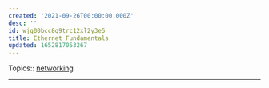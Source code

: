 ```yaml
---
created: '2021-09-26T00:00:00.000Z'
desc: ''
id: wjg00bcc8q9trc12xl2y3e5
title: Ethernet Fundamentals
updated: 1652817053267
---
```

   
Topics::  [networking](../topics/networking.md)   
   
   
---